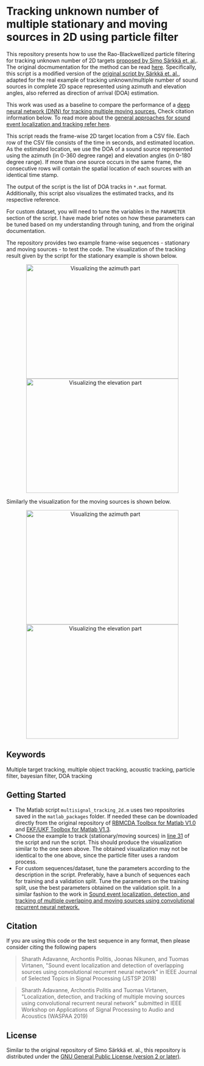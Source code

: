 # Tracking unknown number of multiple stationary and moving sources in 2D using particle filter

This repository presents how to use the Rao-Blackwellized particle filtering for tracking unknown number of 2D targets [proposed by Simo Särkkä et. al.](http://becs.aalto.fi/en/research/bayes/rbmcda/mt_demo.html). The original docmumentation for the method can be read [here](http://becs.aalto.fi/en/research/bayes/rbmcda/). Specifically, this script is a modified version of the [original script by Särkkä et. al.](http://becs.aalto.fi/en/research/bayes/rbmcda/html_doc_demos/src/demos/mt_demo/kf_mt_demo_dp.html), adapted for the real example of tracking unknown/multiple number of sound sources in complete 2D space represented using azimuth and elevation angles, also referred as direction of arrival (DOA) estimation.

This work was used as a baseline to compare the performance of a [deep neural network (DNN) for tracking multiple moving sources.](https://github.com/sharathadavanne/seld-net) Check citation information below. To read more about the [general approaches for sound event localization and tracking refer here](https://www.aane.in/research/sound-event-localization-and-tracking).

This script reads the frame-wise 2D target location from a CSV file. Each row of the CSV file consists of the time in seconds, and estimated
location. As the estimated location, we use the DOA of a sound source represented using the azimuth (in 0-360 degree range) and elevation angles (in 0-180 degree range). If more than one source occurs in the same frame, the consecutive rows will contain the spatial location of each sources with an identical time stamp.

The output of the script is the list of DOA tracks in `*.mat` format. Additionally, this script also visualizes the estimated tracks, and its respective reference. 

For custom dataset, you will need to tune the variables in the `PARAMETER` section of the script. I have made brief notes on how these parameters can be tuned based on my understanding through tuning, and from the original documentation. 

The repository provides two example frame-wise sequences - stationary and moving sources - to test the code. The visualization of the tracking result given by the script for the stationary example is shown below.

<p align="center">
   <img src="https://github.com/sharathadavanne/multiple-target-tracking/blob/master/images/stationary_azi.png" width="400" height= "300" title="Visualizing the azimuth part">
   <img src="https://github.com/sharathadavanne/multiple-target-tracking/blob/master/images/stationary_ele.png" width="400" height= "300" title="Visualizing the elevation part">
</p>

Similarly the visualization for the moving sources is shown below.

<p align="center">
   <img src="https://github.com/sharathadavanne/multiple-target-tracking/blob/master/images/moving_azi.png" width="400" height= "300" title="Visualizing the azimuth part">
   <img src="https://github.com/sharathadavanne/multiple-target-tracking/blob/master/images/moving_ele.png" width="400" height= "300" title="Visualizing the elevation part">
</p>

## Keywords
Multiple target tracking, multiple object tracking, acoustic tracking, particle filter, bayesian filter, DOA tracking

## Getting Started
* The Matlab script `multisignal_tracking_2d.m` uses two repositories saved in the `matlab_packages` folder. If needed these can be downloaded directly from the original repository of [RBMCDA Toolbox for Matlab V1.0](http://becs.aalto.fi/en/research/bayes/rbmcda/install.html) and [EKF/UKF Toolbox for Matlab V1.3](http://becs.aalto.fi/en/research/bayes/ekfukf/install.html).
* Choose the example to track (stationary/moving sources) in [line 31](https://github.com/sharathadavanne/multiple-target-tracking/blob/596e1fc962505117649fe62856513eedebaed647/multisignal_tracking_2d.m#L31) of the script and run the script. This should produce the visualization similar to the one seen above. The obtained visualization may not be identical to the one above, since the particle filter uses a random process.
* For custom sequences/dataset, tune the parameters according to the description in the script. Preferably, have a bunch of sequences each for training and a validation split. Tune the parameters on the training split, use the best parameters obtained on the validation split. In a similar fashion to the work in [Sound event localization, detection, and tracking of multiple overlaping and moving sources using convolutional recurrent neural network.](https://github.com/sharathadavanne/seld-net)


## Citation
If you are using this code or the test sequence in any format, then please consider citing the following papers

> Sharath Adavanne, Archontis Politis, Joonas Nikunen, and Tuomas Virtanen, "Sound event localization and detection of overlapping sources using convolutional recurrent neural network" in IEEE Journal of Selected Topics in Signal Processing (JSTSP 2018)

> Sharath Adavanne, Archontis Politis and Tuomas Virtanen, "Localization, detection, and tracking of multiple moving sources using convolutional recurrent neural network" submitted in IEEE Workshop on Applications of Signal Processing to Audio and Acoustics (WASPAA 2019)

## License
Similar to the original repository of Simo Särkkä et. al., this repository is distributed under the [GNU General Public License (version 2 or later)](http://www.gnu.org/copyleft/gpl.html).
